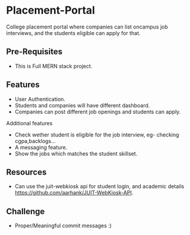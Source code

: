 # Placement-Portal

College placement portal where companies can list oncampus job interviews, and the students eligible can apply for that.


## Pre-Requisites

* This is Full MERN stack project.


## Features

* User Authentication.
* Students and companies will have different dashboard.
* Companies can post different job openings and students can apply.

Additional features 

* Check wether student is eligible for the job interview, eg- checking cgpa,backlogs...
* A messaging feature.
* Show the jobs which matches the student skillset.


## Resources

* Can use the juit-webkiosk api for student login, and academic details https://github.com/aarhank/JUIT-WebKiosk-API.


## Challenge

* Proper/Meaningful commit messages :)

